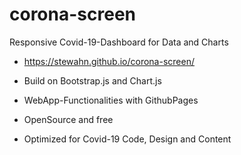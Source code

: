 # corona-screen
Responsive Covid-19-Dashboard for Data and Charts

- https://stewahn.github.io/corona-screen/

- Build on Bootstrap.js and Chart.js

- WebApp-Functionalities with GithubPages

- OpenSource and free

- Optimized for Covid-19 Code, Design and Content

